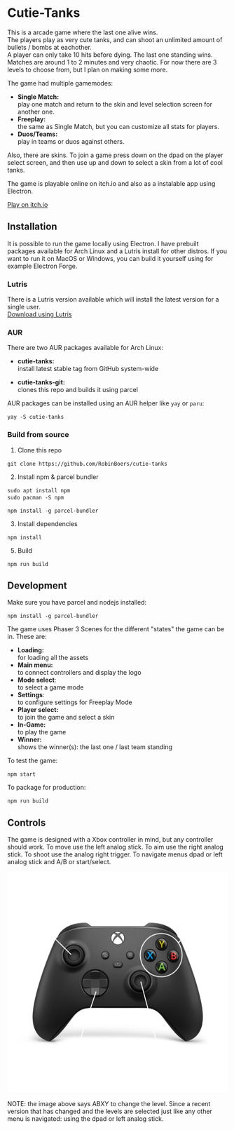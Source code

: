 # Cutie-Tanks

This is a arcade game where the last one alive wins.  
The players play as very cute tanks, and can shoot an unlimited amount of bullets / bombs at eachother.  
A player can only take 10 hits before dying. The last one standing wins. Matches are around 1 to 2 minutes and very chaotic. For now there are 3 levels to choose from, but I plan on making some more.

The game had multiple gamemodes:

- **Single Match:**  
play one match and return to the skin and level selection screen for another one.
- **Freeplay:**  
the same as Single Match, but you can customize all stats for players.
- **Duos/Teams:**  
play in teams or duos against others.

Also, there are skins. To join a game press down on the dpad on the player select screen, and then use up and down to select a skin from a lot of cool tanks.

The game is playable online on itch.io and also as a instalable app using Electron.

[Play on itch.io](https://robijntje.itch.io/cutie-tanks)

## Installation

It is possible to run the game locally using Electron. I have prebuilt packages available for Arch Linux and a Lutris install for other distros. If you want to run it on MacOS or Windows, you can build it yourself using for example Electron Forge.

### Lutris

There is a Lutris version available which will install the latest version for a single user.  
[Download using Lutris](https://lutris.net/games/cutietanks/)

### AUR

There are two AUR packages available for Arch Linux:

- **cutie-tanks:**  
install latest stable tag from GitHub system-wide

- **cutie-tanks-git:**  
clones this repo and builds it using parcel

AUR packages can be installed using an AUR helper like `yay` or `paru`:

```
yay -S cutie-tanks
```

### Build from source

1. Clone this repo

```
git clone https://github.com/RobinBoers/cutie-tanks
```

2. Install npm & parcel bundler

```
sudo apt install npm
sudo pacman -S npm
```

```
npm install -g parcel-bundler
```

3. Install dependencies

```
npm install
```

5. Build

```
npm run build
```

## Development

Make sure you have parcel and nodejs installed:

```
npm install -g parcel-bundler
```

The game uses Phaser 3 Scenes for the different "states" the game can be in. These are:

- **Loading:**  
for loading all the assets
- **Main menu:**  
to connect controllers and display the logo
- **Mode select**:  
to select a game mode
- **Settings**:  
to configure settings for Freeplay Mode
- **Player select:**  
to join the game and select a skin
- **In-Game:**  
to play the game
- **Winner:**  
shows the winner(s): the last one / last team standing

To test the game:

```
npm start
```

To package for production:

```
npm run build
```

## Controls
The game is designed with a Xbox controller in mind, but any controller should work. To move use the left analog stick. To aim use the right analog stick. To shoot use the analog right trigger. To navigate menus dpad or left analog stick and A/B or start/select.

![](artwork/controls.png)

NOTE: the image above says ABXY to change the level. Since a recent version that has changed and the levels are selected just like any other menu is navigated: using the dpad or left analog stick.